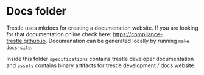 # Docs folder

Trestle uses mkdocs for creating a documenation website. If you are looking for that documentation online check here:
https://compliance-trestle.github.io. Documenation can be generated locally by running `make docs-site`.

Inside this folder `specifications` contains trestle developer documentation and `assets` contains binary artifacts for
trestle development / docs website.
